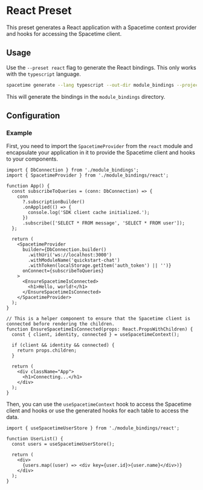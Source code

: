 # React Preset

This preset generates a React application with a Spacetime context provider and hooks for accessing the Spacetime client.

## Usage

Use the `--preset react` flag to generate the React bindings. This only works with the `typescript` language.

```bash
spacetime generate --lang typescript --out-dir module_bindings --project-path ./quickstart-chat/server  --preset react
```

This will generate the bindings in the `module_bindings` directory.


## Configuration

### Example

First, you need to import the `SpacetimeProvider` from the `react` module and encapsulate your application in it to provide the Spacetime client and hooks to your components.

```tsx
import { DbConnection } from './module_bindings';
import { SpacetimeProvider } from './module_bindings/react';

function App() {
  const subscribeToQueries = (conn: DbConnection) => {
    conn
      ?.subscriptionBuilder()
      .onApplied(() => {
        console.log('SDK client cache initialized.');
      })
      .subscribe(['SELECT * FROM message', 'SELECT * FROM user']);
  };

  return (
    <SpacetimeProvider
      builder={DbConnection.builder()
        .withUri('ws://localhost:3000')
        .withModuleName('quickstart-chat')
        .withToken(localStorage.getItem('auth_token') || '')}
      onConnect={subscribeToQueries}
    >
      <EnsureSpacetimeIsConnected>
        <h1>Hello, world!</h1>
      </EnsureSpacetimeIsConnected>
    </SpacetimeProvider>
  );
}

// This is a helper component to ensure that the Spacetime client is connected before rendering the children.
function EnsureSpacetimeIsConnected(props: React.PropsWithChildren) {
  const { client, identity, connected } = useSpacetimeContext();

  if (client && identity && connected) {
    return props.children;
  }

  return (
    <div className="App">
      <h1>Connecting...</h1>
    </div>
  );
}
```

Then, you can use the `useSpacetimeContext` hook to access the Spacetime client and hooks or use the generated hooks for each table to access the data.

```tsx
import { useSpacetimeUserStore } from './module_bindings/react';

function UserList() {
  const users = useSpacetimeUserStore();

  return (
    <div>
      {users.map((user) => <div key={user.id}>{user.name}</div>)}
    </div>
  );
}
```